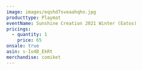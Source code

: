```yaml
---
image: images/eqshd7sveaahqho.jpg
producttype: Playmat
eventName: Sunshine Creation 2021 Winter (Eatos)
pricings:
  - quantity: 1
    price: 65
onsale: true
asin: s-Io4B_EkRt
merchandise: comiket
---
```


